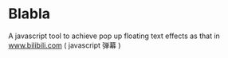Blabla
======

A javascript tool to achieve pop up floating text effects as that in www.bilibili.com ( javascript 弹幕 )
